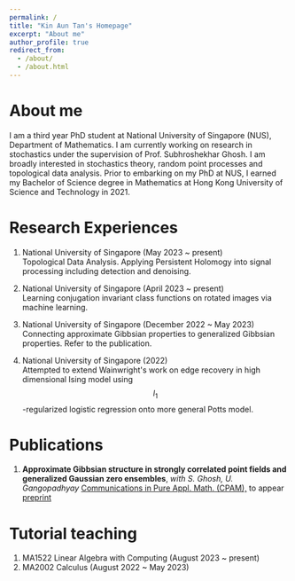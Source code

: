 ```yaml
---
permalink: /
title: "Kin Aun Tan's Homepage"
excerpt: "About me"
author_profile: true
redirect_from: 
  - /about/
  - /about.html
---
```


About me 
======
I am a third year PhD student at National University of Singapore (NUS), Department of Mathematics. I am currently working on research in stochastics under the supervision of Prof. Subhroshekhar Ghosh. I am broadly interested in stochastics theory, random point processes and topological data analysis. Prior to embarking on my PhD at NUS, I earned my Bachelor of Science degree in Mathematics at Hong Kong University of Science and Technology in 2021. 


Research Experiences 
======
1. National University of Singapore (May 2023 ~ present) <br>
  Topological Data Analysis. Applying Persistent Holomogy into signal processing including detection and denoising. 

2. National University of Singapore (April 2023 ~ present) <br>
   Learning conjugation invariant class functions on rotated images via machine learning.

3. National University of Singapore (December 2022 ~ May 2023) <br>
   Connecting approximate Gibbsian properties to generalized Gibbsian properties. Refer to the publication.

4. National University of Singapore (2022) <br>
   Attempted to extend Wainwright's work on edge recovery in high dimensional Ising model using $$l_1$$-regularized logistic regression onto more general Potts model.
   
Publications
======
1. **Approximate Gibbsian structure in strongly correlated point fields and generalized Gaussian zero ensembles**, *with S. Ghosh, U. Gangopadhyay* <ins>Communications in Pure Appl. Math. (CPAM),</ins> to appear <br>
   [preprint](https://arxiv.org/abs/2211.01940)

Tutorial teaching 
======
1. MA1522 Linear Algebra with Computing (August 2023 ~ present)
2. MA2002 Calculus (August 2022 ~ May 2023)



